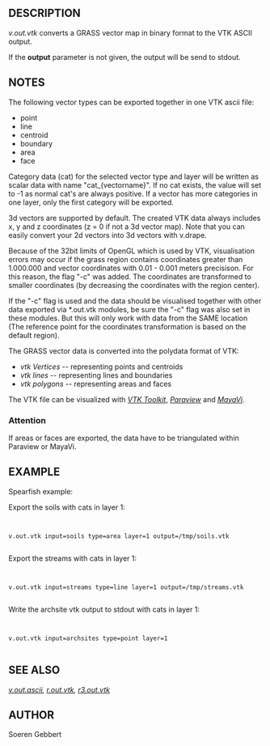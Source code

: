 
## DESCRIPTION

*v.out.vtk*
converts a GRASS vector map in binary format to the VTK ASCII
output.

If the **output** parameter is not given, the output will be send to stdout.

## NOTES

The following vector types can be exported together in one VTK ascii file:

* point
* line
* centroid
* boundary
* area
* face

Category data (cat) for the selected vector type and layer will be written as scalar
data with name "cat\_{vectorname}". If no cat exists, the value will set to -1 as normal cat's are
always positive.
If a vector has more categories in one layer, only the first category
will be exported.

3d vectors are supported by default. The created VTK data always includes x, y and z coordinates
(z = 0 if not a 3d vector map).
Note that you can easily convert your 2d vectors into 3d vectors with v.drape.

Because of the 32bit limits of OpenGL which is used by VTK, visualisation errors may occur if
the grass region contains coordinates greater than 1.000.000 and vector coordinates
with 0.01 - 0.001 meters precisison. For this reason, the flag "-c" was added. The coordinates are
transformed to smaller coordinates (by decreasing the coordinates with the region center).

If the "-c" flag is used and the data should be visualised together with other data exported via \*.out.vtk
modules, be sure the "-c" flag was also set in these modules.
But this will only work with data from the SAME location
(The reference point for the coordinates transformation is based on the default region).

The GRASS vector data is converted into the polydata format of VTK:

* *vtk Vertices* -- representing points and centroids
* *vtk lines* -- representing lines and boundaries
* *vtk polygons* -- representing areas and faces

The VTK file can be visualized with
*[VTK Toolkit](https://vtk.org/)*,
*[Paraview](https://www.paraview.org/)* and
*[MayaVi](https://github.com/enthought/mayavi)*.

### Attention

If areas or faces are exported, the data have to be triangulated within Paraview or
MayaVi.

## EXAMPLE

Spearfish example:

Export the soils with cats in layer 1:

```


v.out.vtk input=soils type=area layer=1 output=/tmp/soils.vtk


```

Export the streams with cats in layer 1:

```


v.out.vtk input=streams type=line layer=1 output=/tmp/streams.vtk


```

Write the archsite vtk output to stdout with cats in layer 1:

```


v.out.vtk input=archsites type=point layer=1


```

## SEE ALSO

*[v.out.ascii](v.out.ascii.html),
[r.out.vtk](r.out.vtk.html),
[r3.out.vtk](r3.out.vtk.html)*

## AUTHOR

Soeren Gebbert
